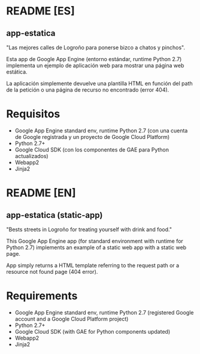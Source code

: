 # README [ES]

## app-estatica

"Las mejores calles de Logroño para ponerse bizco a chatos y pinchos".

Esta app de Google App Engine (entorno estándar, runtime Python 2.7) implementa un ejemplo de aplicación web para mostrar una página web estática.

La aplicación simplemente devuelve una plantilla HTML en función del path de la petición o una página de recurso no encontrado (error 404).

# Requisitos

- Google App Engine standard env, runtime Python 2.7 (con una cuenta de Google registrada y un proyecto de Google Cloud Platform)
- Python 2.7+
- Google Cloud SDK (con los componentes de GAE para Python actualizados)
- Webapp2
- Jinja2

# README [EN]

## app-estatica (static-app)

"Bests streets in Logroño for treating yourself with drink and food."

This Google App Engine app (for standard environment with runtime for Python 2.7) implements an example of a static web app with a static web page.

App simply returns a HTML template referring to the request path or a resource not found page (404 error).

# Requirements

- Google App Engine standard env, runtime Python 2.7 (registered Google account and a Google Cloud Platform project)
- Python 2.7+
- Google Cloud SDK (with GAE for Python components updated)
- Webapp2
- Jinja2